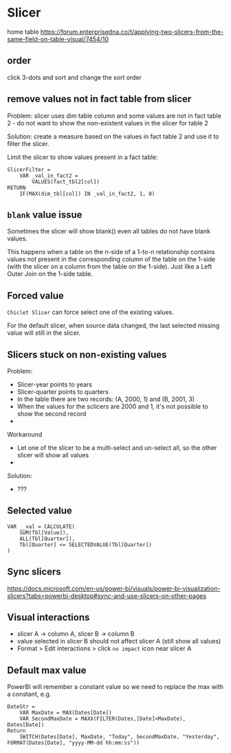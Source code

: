 # Slicer

home table
https://forum.enterprisedna.co/t/applying-two-slicers-from-the-same-field-on-table-visual/7454/10

## order
click 3-dots and sort and change the sort order

## remove values not in fact table from slicer
Problem: slicer uses dim table column and some values are not in fact table 2 - do not want to show the non-existent values in the slicer for table 2

Solution: create a measure based on the values in fact table 2 and use it to filter the slicer.

Limit the slicer to show values present in a fact table:
```
SlicerFilter =
    VAR _val_in_fact2 =
        VALUES(fact_tbl2[col])
RETURN
    IF(MAX(dim_tbl[col]) IN _val_in_fact2, 1, 0)
```

## `blank` value issue
Sometimes the slicer will show blank() even all tables do not have blank values.

This happens when a table on the n-side of a 1-to-n relationship contains values not present in the corresponding column of the table on the 1-side (with the slicer on a column from the table on the 1-side). Just like a Left Outer Join on the 1-side table.

## Forced value
`Chiclet Slicer` can force select one of the existing values.

For the default slicer, when source data changed, the last selected missing value will still in the slicer. 

## Slicers stuck on non-existing values
Problem:
- Slicer-year points to years
- Slicer-quarter points to quarters
- In the table there are two records: (A, 2000, 1) and (B, 2001, 3)
- When the values for the sclicers are 2000 and 1, it's not possible to show the second record
- 
Workaround
- Let one of the slicer to be a multi-select and un-select all, so the other slicer will show all values
- 
Solution:
- ???

## Selected value
```
VAR __val = CALCULATE(
    SUM(Tbl[Value]), 
    ALL(Tbl[Quarter]),
    Tbl[Quarter] <= SELECTEDVALUE(Tbl[Quarter])
)
```

## Sync slicers
https://docs.microsoft.com/en-us/power-bi/visuals/power-bi-visualization-slicers?tabs=powerbi-desktop#sync-and-use-slicers-on-other-pages

## Visual interactions
- slicer A -> column A, slicer B -> column B
- value selected in slicer B should not affect slicer A (still show all values)
- Format > Edit interactions > click `no impact` icon near slicer A

## Default max value
PowerBI will remember a constant value so we need to replace the max with a constant, e.g.
```
DateStr = 
    VAR MaxDate = MAX(Dates[Date])
    VAR SecondMaxDate = MAXX(FILTER(Dates,[Date]<MaxDate), Dates[Date])
Return 
    SWITCH(Dates[Date], MaxDate, "Today", SecondMaxDate, "Yesterday", FORMAT(Dates[Date], "yyyy-MM-dd hh:mm:ss"))
```
